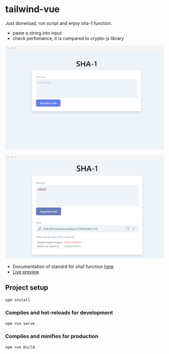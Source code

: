 # tailwind-vue

Just donwload, run script and enjoy sha-1 function.

- paste a string into input
- check perfomance, it is compared to crypto-js library

![Welcome page](/src/assets/images/example.png)

![Hash & Perfomance test](/src/assets/images/example2.png)

- Documentation of standrd for sha1 function [here](https://tools.ietf.org/html/rfc3174#section-5)
- [Live preview](https://sha1.netlify.app/)

## Project setup

```
npm install
```

### Compiles and hot-reloads for development

```
npm run serve
```

### Compiles and minifies for production

```
npm run build
```
